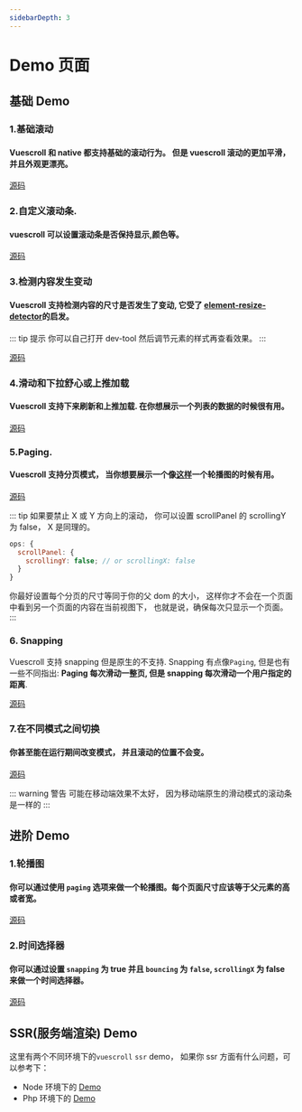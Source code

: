 ```yaml
---
sidebarDepth: 3
---
```


# Demo 页面

## 基础 Demo

### 1.基础滚动

#### Vuescroll 和 native 都支持基础的滚动行为。 但是 vuescroll 滚动的更加平滑，并且外观更漂亮。

<ClientOnly>
<Demo-Basic-OrdinaryScroll />
</ClientOnly>

[源码](https://github.com/YvesCoding/vuescrolljs/blob/master/docs/.vuepress/components/Demo/Basic/OrdinaryScroll.vue)

### 2.自定义滚动条.

#### vuescroll 可以设置滚动条是否保持显示,颜色等。

<ClientOnly>
<Demo-Basic-SetPositionAndKeepShow />
</ClientOnly>

[源码](https://github.com/YvesCoding/vuescrolljs/blob/master/docs/.vuepress/components/Demo/Basic/SetPositionAndKeepShow.vue)

### 3.检测内容发生变动

#### Vuescroll 支持检测内容的尺寸是否发生了变动, 它受了 [element-resize-detector](https://github.com/wnr/element-resize-detector)的启发。

::: tip 提示
你可以自己打开 dev-tool 然后调节元素的样式再查看效果。
:::

<ClientOnly>
<Demo-Basic-DetectSizeChange />
</ClientOnly>

[源码](https://github.com/YvesCoding/vuescrolljs/blob/master/docs/.vuepress/components/Demo/Basic/DetectSizeChange.vue)

### 4.滑动和下拉舒心或上推加载

#### Vuescroll 支持下来刷新和上推加载. 在你想展示一个列表的数据的时候很有用。

<ClientOnly>
<Demo-Basic-PullRefreshOrPushLoad />
</ClientOnly>

[源码](https://github.com/YvesCoding/vuescrolljs/blob/master/docs/.vuepress/components/Demo/Basic/PullRefreshOrPushLoad.vue)

### 5.Paging.

#### Vuescroll 支持分页模式， 当你想要展示一个像[这样](http://element-cn.eleme.io/#/zh-CN/component/carousel)一个轮播图的时候有用。

<ClientOnly>
<Demo-Basic-Paging />
</ClientOnly>

[源码](https://github.com/YvesCoding/vuescrolljs/blob/master/docs/.vuepress/components/Demo/Basic/Paging.vue)

::: tip
如果要禁止 X 或 Y 方向上的滚动， 你可以设置 scrollPanel 的 scrollingY 为 false， X 是同理的。

```javascript
ops: {
  scrollPanel: {
    scrollingY: false; // or scrollingX: false
  }
}
```

你最好设置每个分页的尺寸等同于你的父 dom 的大小， 这样你才不会在一个页面中看到另一个页面的内容在当前视图下， 也就是说，确保每次只显示一个页面。
:::

### 6. Snapping

Vuescroll 支持 snapping 但是原生的不支持. Snapping 有点像`Paging`, 但是也有一些不同指出: **Paging 每次滑动一整页, 但是 snapping 每次滑动一个用户指定的距离**.

<ClientOnly>
<Demo-Basic-Snapping />
</ClientOnly>

[源码](https://github.com/YvesCoding/vuescrolljs/blob/master/docs/.vuepress/components/Demo/Basic/Snapping.vue)

### 7.在不同模式之间切换

#### 你甚至能在运行期间改变模式， 并且滚动的位置不会变。

<ClientOnly>
<Demo-Basic-SwitchMode />
</ClientOnly>

[源码](https://github.com/YvesCoding/vuescrolljs/blob/master/docs/.vuepress/components/Demo/Basic/SwitchMode.vue)

::: warning 警告
可能在移动端效果不太好， 因为移动端原生的滑动模式的滚动条是一样的
:::

## 进阶 Demo

### 1.轮播图

#### 你可以通过使用 `paging` 选项来做一个轮播图。每个页面尺寸应该等于父元素的高或者宽。

<ClientOnly>
<Demo-Advance-MakeACarousel />
</ClientOnly>

[源码](https://github.com/YvesCoding/vuescrolljs/blob/master/docs/.vuepress/components/Demo/Advance/MakeACarousel.vue)

### 2.时间选择器

#### 你可以通过设置 `snapping` 为 true 并且 `bouncing` 为 `false`, `scrollingX` 为 false 来做一个时间选择器。

<ClientOnly>
<Demo-Advance-MakeATimePicker />
</ClientOnly>

[源码](https://github.com/YvesCoding/vuescrolljs/blob/master/docs/.vuepress/components/Demo/Advance/MakeATimePicker.vue)

## SSR(服务端渲染) Demo

这里有两个不同环境下的`vuescroll` `ssr` demo， 如果你 ssr 方面有什么问题，可以参考下：

- Node 环境下的 [Demo](https://github.com/YvesCoding/vuescroll-ssr-node)
- Php 环境下的 [Demo](https://github.com/YvesCoding/vuescroll-ssr-php)
